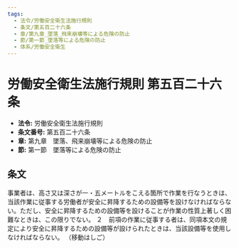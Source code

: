 ```yaml
---
tags:
  - 法令/労働安全衛生法施行規則
  - 条文/第五百二十六条
  - 章/第九章_墜落_飛来崩壊等による危険の防止
  - 節/第一節_墜落等による危険の防止
  - 体系/労働安全衛生
---
```

# 労働安全衛生法施行規則 第五百二十六条

- **法令:** 労働安全衛生法施行規則
- **条文番号:** 第五百二十六条
- **章:** 第九章　墜落、飛来崩壊等による危険の防止
- **節:** 第一節　墜落等による危険の防止

## 条文
事業者は、高さ又は深さが一・五メートルをこえる箇所で作業を行なうときは、当該作業に従事する労働者が安全に昇降するための設備等を設けなければならない。ただし、安全に昇降するための設備等を設けることが作業の性質上著しく困難なときは、この限りでない。
２　前項の作業に従事する者は、同項本文の規定により安全に昇降するための設備等が設けられたときは、当該設備等を使用しなければならない。
（移動はしご）

